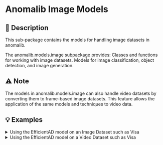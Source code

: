 # Anomalib Image Models

## 📝 Description

This sub-package contains the models for handling image datasets in anomalib.

The anomalib.models.image subpackage provides:
Classes and functions for working with image datasets.
Models for image classification, object detection, and image generation.

## ⚠️ Note

The models in anomalib.models.image can also handle video datasets by converting them to frame-based image datasets.
This feature allows the application of the same models and techniques to video data.

## 💡 Examples

<details>
<summary>Using the EfficientAD model on an Image Dataset such as Visa</summary>

```python
# Import the necessary modules
from anomalib.data import Visa
from anomalib.models import EfficientAD
from anomalib.engine import Engine

# Load the ViSA dataset, model and engine.
datamodule = Visa()
model = EfficientAD()
engine = Engine()

# Train the model
engine.train(model, datamodule)
```

</details>

<details>
<summary>Using the EfficientAD model on a Video Dataset such as Visa</summary>

To use an image model to train on a video dataset, we need to convert the video dataset to a frame-based image dataset. To do this, we could use Anomalib's Folder dataset.

```python
# Import the necessary modules
from anomalib.data import Folder
from anomalib.models import EfficientAD
from anomalib.engine import Engine

# Load the folder, model and engine.
datamodule = Folder(
    normal_dir="path/to/normal/frames",
    abnormal_dir="path/to/abnormal/frames",
    mask_dir="path/to/mask/frames",
    image_size=(224, 224),
)
model = EfficientAD()
engine = Engine()

# Train the model
engine.train(model, datamodule)
```

</details>

